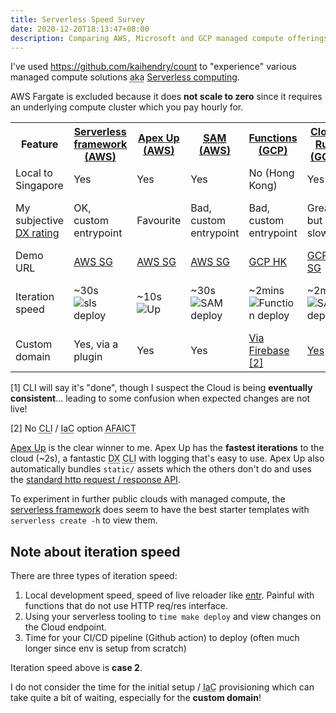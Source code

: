 ```yaml
---
title: Serverless Speed Survey
date: 2020-12-20T18:13:47+08:00
description: Comparing AWS, Microsoft and GCP managed compute offerings
---
```


<style>
table { word-break: initial }
</style>

I've used https://github.com/kaihendry/count to "experience" various managed
compute solutions <abbr title="also known as">aka</abbr> [Serverless
computing](https://aws.amazon.com/serverless/). 

AWS Fargate is excluded because it does **not scale to zero** since it requires
an underlying compute cluster which you pay hourly for.

<table>
<tr>
<th>Feature</th>
<th><a href="https://github.com/kaihendry/count/tree/serverless">Serverless framework (AWS)</a></th>
<th><a href="https://github.com/kaihendry/count">Apex Up (AWS)</a></th>
<th><a href="https://github.com/kaihendry/count/tree/sam"><abbr title="Serverless Application Model">SAM</abbr> (AWS)</a></th>
<th><a href="https://github.com/kaihendry/count/tree/gcp-functions">Functions (GCP)</a></th>
<th><a href="https://github.com/kaihendry/count/tree/gcp-cloudrun">Cloud Run (GCP)</a></th>
<th><a href="https://github.com/kaihendry/count/tree/azure-functions">Functions (Azure)</a></th>
</tr>
<tr>
<td>Local to Singapore</td>
<td>Yes</td>
<td>Yes</td>
<td>Yes</td>
<td>No (Hong Kong)</td>
<td>Yes</td>
<td>Yes</td>
</tr>
<tr>
<td>My subjective <a href="https://serverlesshandbook.dev/serverless-dx/">DX rating</a></td>
<td>OK, custom entrypoint</td>
<td>Favourite</td>
<td>Bad, custom entrypoint</td>
<td>Bad, custom entrypoint</td>
<td>Great, but slow</td>
<td>Confusing, but once setup ... OK</td>
</tr>
<tr>
<td>Demo URL</td>
<td><a href="https://sls.goserverless.sg">AWS SG</a></td>
<td><a href="https://count.goserverless.sg/">AWS SG</a></td>
<td><a href="https://sam.goserverless.sg/">AWS SG</a></td>
<td><a href="https://asia-east2-idiotbox.cloudfunctions.net/Countpage">GCP HK</a></td>
<td><a href="https://count.dabase.com/">GCP SG</a></td>
<td><a href="https://counttesting.azurewebsites.net/">Azure SG</a></td>
</tr>
<tr>
<td>Iteration speed</td>
<td>~30s <img src="https://github.com/kaihendry/count/workflows/Deploy%20SLS/badge.svg" alt="sls deploy"></td>
<td>~10s <img src="https://github.com/kaihendry/count/workflows/Deploy/badge.svg" alt="Up"></td>
<td>~30s
<img src="https://github.com/kaihendry/count/workflows/Deploy%20SAM/badge.svg" alt="SAM deploy">
</td>
<td>~2mins
<img src="https://github.com/kaihendry/count/workflows/Build%20and%20Deploy%20to%20Cloud%20Functions/badge.svg" alt="Function deploy">
</td>
<td>~2mins
<img src="https://github.com/kaihendry/count/workflows/Build%20and%20Deploy%20to%20Cloud%20Run/badge.svg" alt="SAM deploy">
</td>
<td>~30s <a href="#not-immediate">[1]</a>
<img src="https://github.com/kaihendry/count/workflows/Deploy%20Azure%20function/badge.svg" alt="Azure func deploy">
</td>
</tr>
<tr>
<td>Custom domain</td>
<td>Yes, via a plugin</td>
<td>Yes</td>
<td>Yes</td>
<td><a href="https://stackoverflow.com/a/58591136/4534">Via Firebase</a> <a href="#no-cli">[2]</a></td>
<td><a href="https://github.com/kaihendry/count/blob/gcp-cloudrun/Makefile#L22">Yes</a> <a href="#not-immediate">[1]</a></td>
<td><a href="https://azure.dabase.com/">Yes</a> <a href="#no-cli">[2]</a></td>
</tr>
</table>

<p><a id="immediate">[1]</a> CLI will say it's "done", though I suspect the Cloud is being <strong>eventually consistent</strong>... leading to some confusion when expected changes are not live!</p>
<p><a id="no-cli">[2]</a> No <abbr title="Command Line Interface">CLI</abbr> / <abbr title="Infrastructure as Code">IaC</abbr> option <abbr title="As far as I can tell">AFAICT</abbr></p>

[Apex Up](https://github.com/apex/up) is the clear winner to me. Apex Up has
the **fastest iterations** to the cloud (~2s), a fantastic <abbr
title="Developer Experience">DX</abbr> <abbr title="Command Line
Interface">CLI</abbr> with logging that's easy to use. Apex Up also
automatically bundles `static/` assets which the others don't do and uses the
[standard http request / response API](https://youtu.be/Bj2p6nVt_H4).

To experiment in further public clouds with managed compute, the [serverless
framework](https://www.serverless.com/) does seem to have the best starter
templates with `serverless create -h` to view them.

## Note about iteration speed

There are three types of iteration speed:

1. Local development speed, speed of live reloader like [entr](http://eradman.com/entrproject/). Painful with functions that do not use HTTP req/res interface.
2. Using your serverless tooling to `time make deploy` and view changes on the Cloud endpoint.
3. Time for your CI/CD pipeline (Github action) to deploy (often much longer since env is setup from scratch)

Iteration speed above is **case 2**.

I do not consider the time for the initial setup / <abbr title="Infrastructure
as Code">IaC</abbr> provisioning which can take quite a bit of waiting,
especially for the **custom domain**!
